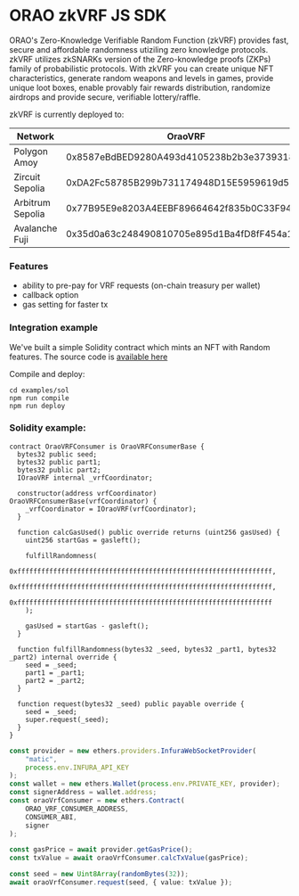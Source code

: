 # ORAO zkVRF JS SDK

<p>
ORAO's Zero-Knowledge Verifiable Random Function (zkVRF) provides fast, secure and affordable randomness utiziling zero knowledge protocols.
  zkVRF utilizes zkSNARKs version of the Zero-knowledge proofs (ZKPs) family of probabilistic protocols.
With zkVRF you can create unique NFT characteristics, generate random weapons and levels in games, provide unique loot boxes, enable provably fair rewards distribution, randomize airdrops and provide secure, verifiable lottery/raffle.
</p>

zkVRF is currently deployed to: 

| Network          | OraoVRF                                    |
|------------------|--------------------------------------------|
| Polygon Amoy     | 0x8587eBdBED9280A493d4105238b2b3e373931816 |    
| Zircuit Sepolia  | 0xDA2Fc58785B299b731174948D15E5959619d56d2 |
| Arbitrum Sepolia | 0x77B95E9e8203A4EEBF89664642f835b0C33F9416 |
| Avalanche Fuji   | 0x35d0a63c248490810705e895d1Ba4fD8fF454a19 |



### Features
- ability to pre-pay for VRF requests (on-chain treasury per wallet)
- callback option
- gas setting for faster tx

### Integration example
We've built a simple Solidity contract which mints an NFT with Random features.
The source code is [available here](https://github.com/orao-network/zkvrf-evm/tree/master/sdk/examples/sol)

Compile and deploy:
```
cd examples/sol
npm run compile
npm run deploy
```


### Solidity example:
```solidity
contract OraoVRFConsumer is OraoVRFConsumerBase {
  bytes32 public seed;
  bytes32 public part1;
  bytes32 public part2;
  IOraoVRF internal _vrfCoordinator;

  constructor(address vrfCoordinator) OraoVRFConsumerBase(vrfCoordinator) {
    _vrfCoordinator = IOraoVRF(vrfCoordinator);
  }
    
  function calcGasUsed() public override returns (uint256 gasUsed) {
    uint256 startGas = gasleft();

    fulfillRandomness(
      0xffffffffffffffffffffffffffffffffffffffffffffffffffffffffffffffff,
      0xffffffffffffffffffffffffffffffffffffffffffffffffffffffffffffffff,
      0xffffffffffffffffffffffffffffffffffffffffffffffffffffffffffffffff
    );

    gasUsed = startGas - gasleft();
  }
    
  function fulfillRandomness(bytes32 _seed, bytes32 _part1, bytes32 _part2) internal override {
    seed = _seed;
    part1 = _part1;
    part2 = _part2;
  }

  function request(bytes32 _seed) public payable override {
    seed = _seed;
    super.request(_seed);
  }
}
```

```typescript
const provider = new ethers.providers.InfuraWebSocketProvider(
    "matic",
    process.env.INFURA_API_KEY
);
const wallet = new ethers.Wallet(process.env.PRIVATE_KEY, provider);
const signerAddress = wallet.address;
const oraoVrfConsumer = new ethers.Contract(
    ORAO_VRF_CONSUMER_ADDRESS,
    CONSUMER_ABI,
    signer
);

const gasPrice = await provider.getGasPrice();
const txValue = await oraoVrfConsumer.calcTxValue(gasPrice);

const seed = new Uint8Array(randomBytes(32));
await oraoVrfConsumer.request(seed, { value: txValue });
```
